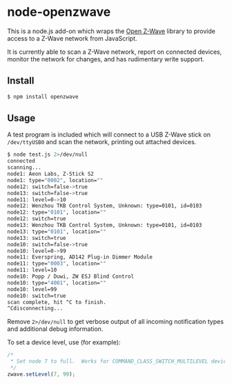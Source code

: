 node-openzwave
==============

This is a node.js add-on which wraps the [Open
Z-Wave](https://code.google.com/p/open-zwave/) library to provide access to a
Z-Wave network from JavaScript.

It is currently able to scan a Z-Wave network, report on connected devices,
monitor the network for changes, and has rudimentary write support.

## Install

```sh
$ npm install openzwave
```

## Usage

A test program is included which will connect to a USB Z-Wave stick on
`/dev/ttyUSB0` and scan the network, printing out attached devices.

```sh
$ node test.js 2>/dev/null
connected
scanning...
node1: Aeon Labs, Z-Stick S2
node1: type="0002", location=""
node12: switch=false->true
node13: switch=false->true
node11: level=0->10
node12: Wenzhou TKB Control System, Unknown: type=0101, id=0103
node12: type="0101", location=""
node12: switch=true
node13: Wenzhou TKB Control System, Unknown: type=0101, id=0103
node13: type="0101", location=""
node13: switch=true
node10: switch=false->true
node10: level=0->99
node11: Everspring, AD142 Plug-in Dimmer Module
node11: type="0003", location=""
node11: level=10
node10: Popp / Duwi, ZW ESJ Blind Control
node10: type="4001", location=""
node10: level=99
node10: switch=true
scan complete, hit ^C to finish.
^Cdisconnecting...
```

Remove `2>/dev/null` to get verbose output of all incoming notification types
and additional debug information.

To set a device level, use (for example):

```js
/*
 * Set node 7 to full.  Works for COMMAND_CLASS_SWITCH_MULTILEVEL devices.
 */
zwave.setLevel(7, 99);
```
